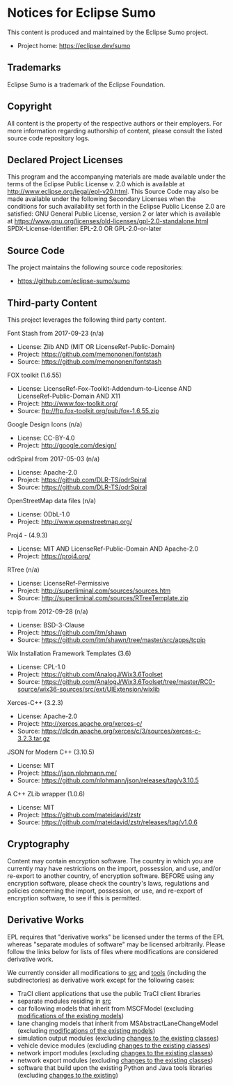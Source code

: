 # Notices for Eclipse Sumo

This content is produced and maintained by the Eclipse Sumo project.

* Project home: https://eclipse.dev/sumo

## Trademarks

Eclipse Sumo is a trademark of the Eclipse Foundation.

## Copyright

All content is the property of the respective authors or their employers. For
more information regarding authorship of content, please consult the listed
source code repository logs.

## Declared Project Licenses

This program and the accompanying materials are made available under the terms
of the Eclipse Public License v. 2.0 which is available at
http://www.eclipse.org/legal/epl-v20.html.
This Source Code may also be made available under the following Secondary
Licenses when the conditions for such availability set forth in the Eclipse
Public License 2.0 are satisfied: GNU General Public License, version 2
or later which is available at
https://www.gnu.org/licenses/old-licenses/gpl-2.0-standalone.html
SPDX-License-Identifier: EPL-2.0 OR GPL-2.0-or-later

## Source Code

The project maintains the following source code repositories:

* https://github.com/eclipse-sumo/sumo

## Third-party Content

This project leverages the following third party content.

Font Stash from 2017-09-23 (n/a)

* License: Zlib AND (MIT OR LicenseRef-Public-Domain)
* Project: https://github.com/memononen/fontstash
* Source: https://github.com/memononen/fontstash

FOX toolkit (1.6.55)

* License: LicenseRef-Fox-Toolkit-Addendum-to-License AND
   LicenseRef-Public-Domain AND  X11
* Project: http://www.fox-toolkit.org/
* Source: ftp://ftp.fox-toolkit.org/pub/fox-1.6.55.zip

Google Design Icons (n/a)

* License: CC-BY-4.0
* Project: http://google.com/design/

odrSpiral from 2017-05-03 (n/a)

* License: Apache-2.0
* Project: https://github.com/DLR-TS/odrSpiral
* Source: https://github.com/DLR-TS/odrSpiral

OpenStreetMap data files (n/a)

* License: ODbL-1.0
* Project: http://www.openstreetmap.org/

Proj4 - (4.9.3)

* License: MIT AND LicenseRef-Public-Domain AND Apache-2.0
* Project: https://proj4.org/

RTree (n/a)

* License: LicenseRef-Permissive
* Project: http://superliminal.com/sources/sources.htm
* Source: http://superliminal.com/sources/RTreeTemplate.zip

tcpip from 2012-09-28 (n/a)

* License: BSD-3-Clause
* Project: https://github.com/itm/shawn
* Source: https://github.com/itm/shawn/tree/master/src/apps/tcpip

Wix Installation Framework Templates (3.6)

* License: CPL-1.0
* Project: https://github.com/AnalogJ/Wix3.6Toolset
* Source: https://github.com/AnalogJ/Wix3.6Toolset/tree/master/RC0-source/wix36-sources/src/ext/UIExtension/wixlib

Xerces-C++ (3.2.3)

* License: Apache-2.0
* Project: http://xerces.apache.org/xerces-c/
* Source: https://dlcdn.apache.org/xerces/c/3/sources/xerces-c-3.2.3.tar.gz

JSON for Modern C++ (3.10.5)

* License: MIT
* Project: https://json.nlohmann.me/
* Source: https://github.com/nlohmann/json/releases/tag/v3.10.5

A C++ ZLib wrapper (1.0.6)

* License: MIT
* Project: https://github.com/mateidavid/zstr
* Source: https://github.com/mateidavid/zstr/releases/tag/v1.0.6

## Cryptography

Content may contain encryption software. The country in which you are currently
may have restrictions on the import, possession, and use, and/or re-export to
another country, of encryption software. BEFORE using any encryption software,
please check the country's laws, regulations and policies concerning the import,
possession, or use, and re-export of encryption software, to see if this is
permitted.

## Derivative Works

EPL requires that "derivative works" be licensed under the terms of the EPL
whereas "separate modules of software" may be licensed arbitrarily. Please follow the links
below for lists of files where modifications are considered derivative work.

We currently consider all modifications to [src](src/README_Contributing.md) and [tools](tools/README_Contributing.md) (including the subdirectories) as derivative work except for the following cases:
- TraCI client applications that use the public TraCI client libraries
- separate modules residing in [src](src/README_Contributing.md)
- car following models that inherit from MSCFModel (excluding [modifications of the existing models](src/microsim/cfmodels/README_Contributing.md))
- lane changing models that inherit from MSAbstractLaneChangeModel (excluding [modifications of the existing models](src/microsim/lcmodels/README_Contributing.md))
- simulation output modules (excluding [changes to the existing classes](src/microsim/output/README_Contributing.md))
- vehicle device modules (excluding [changes to the existing classes](src/microsim/devices/README_Contributing.md))
- network import modules (excluding [changes to the existing classes](src/netimport/README_Contributing.md))
- network export modules (excluding [changes to the existing classes](src/netwrite/README_Contributing.md))
- software that build upon the existing Python and Java tools libraries (excluding [changes to the existing](tools/README_Contributing.md))

